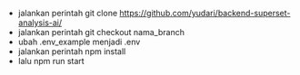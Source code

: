 - jalankan perintah git clone https://github.com/yudari/backend-superset-analysis-ai/
- jalankan perintah git checkout nama_branch
- ubah .env_example menjadi .env
- jalankan perintah npm install
- lalu npm run start
